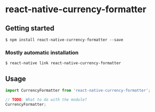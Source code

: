 # react-native-currency-formatter

## Getting started

`$ npm install react-native-currency-formatter --save`

### Mostly automatic installation

`$ react-native link react-native-currency-formatter`

## Usage
```javascript
import CurrencyFormatter from 'react-native-currency-formatter';

// TODO: What to do with the module?
CurrencyFormatter;
```
